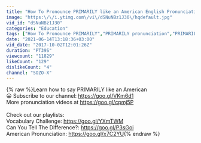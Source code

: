 ```yaml
---
title: "How To Pronounce PRIMARILY like an American English Pronunciation"
image: "https:\/\/i.ytimg.com\/vi\/dSNuNBz1J30\/hqdefault.jpg"
vid_id: "dSNuNBz1J30"
categories: "Education"
tags: ["How To Pronounce PRIMARILY","PRIMARILY pronunciation","PRIMARILY cách phát âm"]
date: "2021-06-14T13:18:36+03:00"
vid_date: "2017-10-02T12:01:26Z"
duration: "PT39S"
viewcount: "11829"
likeCount: "129"
dislikeCount: "4"
channel: "SOZO-X"
---
```

{% raw %}Learn how to say PRIMARILY like an American<br />😀 Subscribe to our channel: <a rel="nofollow" target="blank" href="https://goo.gl/VKm6d1">https://goo.gl/VKm6d1</a><br />More pronunciation videos at <a rel="nofollow" target="blank" href="https://goo.gl/cpmj5P">https://goo.gl/cpmj5P</a><br /><br />Check out our playlists: <br />Vocabulary Challenge: <a rel="nofollow" target="blank" href="https://goo.gl/YXmTWM">https://goo.gl/YXmTWM</a><br />Can You Tell The Difference?: <a rel="nofollow" target="blank" href="https://goo.gl/P3sGoi">https://goo.gl/P3sGoi</a><br />American Pronunciation: <a rel="nofollow" target="blank" href="https://goo.gl/x7C2YU">https://goo.gl/x7C2YU</a>{% endraw %}

